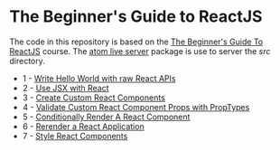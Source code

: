 # The Beginner's Guide to ReactJS

The code in this repository is based on the
[The Beginner's Guide To ReactJS](https://egghead.io/courses/the-beginner-s-guide-to-reactjs)
course.
The
[atom live server](https://atom.io/packages/atom-live-server)
package is use to server the _src_ directory.

* 1 - [Write Hello World with raw React APIs](01-js.html)
* 2 - [Use JSX with React](02-js.html)
* 3 - [Create Custom React Components](03-js.html)
* 4 - [Validate Custom React Component Props with PropTypes](04-js.html)
* 5 - [Conditionally Render A React Component](05-js.html)
* 6 - [Rerender a React Application](06-js.html)
* 7 - [Style React Components](07-js.html)
